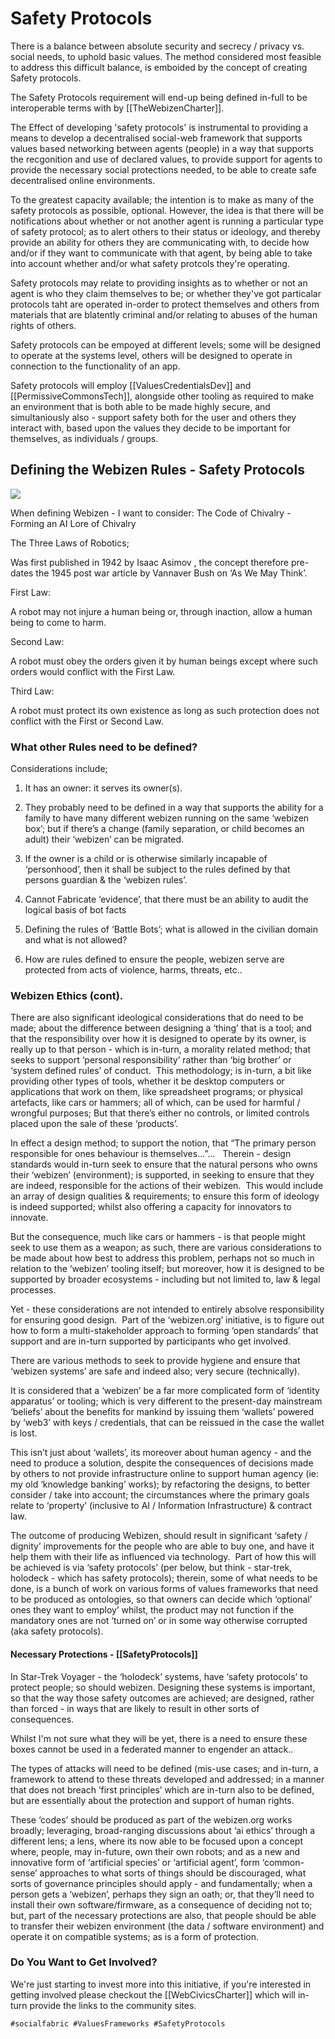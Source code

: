 # Safety Protocols
There is a balance between absolute security and secrecy / privacy vs. social needs, to uphold basic values.  The method considered most feasible to address this difficult balance, is emboided by the concept of creating Safety protocols.

The Safety Protocols requirement will end-up being defined in-full to be interoperable terms with by [[TheWebizenCharter]]. 

The Effect of developing 'safety protocols' is instrumental to providing a means to develop a decentralised social-web framework that supports values based networking between agents (people) in a way that supports the recgonition and use of declared values, to provide support for agents to provide the necessary social protections needed, to be able to create safe decentralised online environments.   

To the greatest capacity available; the intention is to make as many of the safety protocols as possible, optional.  However, the idea is that there will be notifications about whether or not another agent is running a particular type of safety protocol; as to alert others to their status or ideology, and thereby provide an ability for others they are communicating with, to decide how and/or if they want to communicate with that agent, by being able to take into account whether and/or what safety protcols they're operating.   

Safety protocols may relate to providing insights as to whether or not an agent is who they claim themselves to be; or whether they've got particalar protocols taht are operated in-order to protect themselves and others from materials that are blatently criminal and/or relating to abuses of the human rights of others.  

Safety protocols can be empoyed at different levels; some will be designed to operate at the systems level, others will be designed to operate in connection to the functionality of an app.

Safety protocols will employ [[ValuesCredentialsDev]] and [[PermissiveCommonsTech]], alongside other tooling as required to make an environment that is both able to be made highly secure, and simultaniously also - support safety both for the user and others they interact with, based upon the values they decide to be important for themselves, as individuals / groups.   

## Defining the Webizen Rules - Safety Protocols

  
![](https://lh6.googleusercontent.com/74eqMcmtfWK2Sg4ifOXrf6wLmVOrkz27kUNmjxFq-WNDML6dmx8Z7I9Y225QuCaFl6POX-yDiS-w_4yY19ihp9-PmZWoS0q21TJ7ay1R-4dZp3TGDDaEEpCjDpq5FcIWY3h7JKzDQ8pxuyAwlNSJWcoswCV0D8e11QHIMYa1ibMtfkjkhVuW4G06UVtU)

When defining Webizen - I want to consider: The Code of Chivalry - Forming an AI Lore of Chivalry 

The Three Laws of Robotics;

Was first published in 1942 by Isaac Asimov , the concept therefore pre-dates the 1945 post war article by Vannaver Bush on ‘As We May Think’.

First Law: 

A robot may not injure a human being or, through inaction, allow a human being to come to harm.

Second Law: 

A robot must obey the orders given it by human beings except where such orders would conflict with the First Law.

Third Law: 

A robot must protect its own existence as long as such protection does not conflict with the First or Second Law.

### What other Rules need to be defined?  
Considerations include;

1.  It has an owner: it serves its owner(s).

1.  They probably need to be defined in a way that supports the ability for a family to have many different webizen running on the same ‘webizen box’; but if there’s a change (family separation, or child becomes an adult) their ‘webizen’ can be migrated.
    
2.  If the owner is a child or is otherwise similarly incapable of ‘personhood’, then it shall be subject to the rules defined by that persons guardian & the ‘webizen rules’.

3.  Cannot Fabricate ‘evidence’, that there must be an ability to audit the logical basis of bot facts
    
4.  Defining the rules of ‘Battle Bots’; what is allowed in the civilian domain and what is not allowed?  
    
5.  How are rules defined to ensure the people, webizen serve are protected from acts of violence, harms, threats, etc.. 

### Webizen Ethics (cont).

There are also significant ideological considerations that do need to be made; about the difference between designing a ‘thing’ that is a tool; and that the responsibility over how it is designed to operate by its owner, is really up to that person - which is in-turn, a morality related method; that seeks to support ‘personal responsibility’ rather than ‘big brother’ or ‘system defined rules’ of conduct.  This methodology; is in-turn, a bit like providing other types of tools, whether it be desktop computers or applications that work on them, like spreadsheet programs; or physical artefacts, like cars or hammers; all of which, can be used for harmful / wrongful purposes; But that there’s either no controls, or limited controls placed upon the sale of these ‘products’. 

In effect a design method; to support the notion, that “The primary person responsible for ones behaviour is themselves…”...   Therein - design standards would in-turn seek to ensure that the natural persons who owns their ‘webizen’ (environment); is supported, in seeking to ensure that they are indeed, responsible for the actions of their webizen.  This would include an array of design qualities & requirements; to ensure this form of ideology is indeed supported; whilst also offering a capacity for innovators to innovate.

But the consequence, much like cars or hammers - is that people might seek to use them as a weapon; as such, there are various considerations to be made about how best to address this problem, perhaps not so much in relation to the ‘webizen’ tooling itself; but moreover, how it is designed to be supported by broader ecosystems - including but not limited to, law & legal processes.

Yet - these considerations are not intended to entirely absolve responsibility for ensuring good design.  Part of the ‘webizen.org’ initiative, is to figure out how to form a multi-stakeholder approach to forming ‘open standards’ that support and are in-turn supported by participants who get involved.

There are various methods to seek to provide hygiene and ensure that ‘webizen systems’ are safe and indeed also; very secure (technically).  

It is considered that a ‘webizen’ be a far more complicated form of ‘identity apparatus’ or tooling; which is very different to the present-day mainstream ‘beliefs’ about the benefits for mankind by issuing them ‘wallets’ powered by ‘web3’ with keys / credentials, that can be reissued in the case the wallet is lost.  

This isn’t just about ‘wallets’, its moreover about human agency - and the need to produce a solution, despite the consequences of decisions made by others to not provide infrastructure online to support human agency (ie: my old ‘knowledge banking’ works); by refactoring the designs, to better consider / take into account; the circumstances where the primary goals relate to ‘property’ (inclusive to AI / Information Infrastructure) & contract law.  

The outcome of producing Webizen, should result in significant ‘safety / dignity’ improvements for the people who are able to buy one, and have it help them with their life as influenced via technology.  Part of how this will be achieved is via ‘safety protocols’ (per below, but think - star-trek, holodeck - which has safety protocols); therein, some of what needs to be done, is a bunch of work on various forms of values frameworks that need to be produced as ontologies, so that owners can decide which ‘optional’ ones they want to employ’ whilst, the product may not function if the mandatory ones are not ‘turned on’ or in some way otherwise corrupted (aka safety protocols).


#### Necessary Protections - [[SafetyProtocols]]

In Star-Trek Voyager - the ‘holodeck’ systems, have ‘safety protocols’ to protect people; so should webizen. Designing these systems is important, so that the way those safety outcomes are achieved; are designed, rather than forced - in ways that are likely to result in other sorts of consequences. 

Whilst I'm not sure what they will be yet, there is a need to ensure these boxes cannot be used in a federated manner to engender an attack..  

The types of attacks will need to be defined (mis-use cases; and in-turn, a framework to attend to these threats developed and addressed; in a manner that does not breach ‘first principles’ which are in-turn also to be defined, but are essentially about the protection and support of human rights.  

These ‘codes’ should be produced as part of the webizen.org works broadly; leveraging, broad-ranging discussions about ‘ai ethics’ through a different lens; a lens, where its now able to be focused upon a concept where, people, may in-future, own their own robots; and as a new and innovative form of ‘artificial species’ or ‘artificial agent’, form ‘common-sense’ approaches to what sorts of things should be discouraged, what sorts of governance principles should apply - and fundamentally; when a person gets a ‘webizen’, perhaps they sign an oath; or, that they’ll need to install their own software/firmware, as a consequence of deciding not to; but, part of the necessary protections are also, that people should be able to transfer their webizen environment (the data / software environment) and operate it on compatible systems; as is a form of protection.

### Do You Want to Get Involved?

We're just starting to invest more into this initiative, if you're interested in getting involved please checkout the [[WebCivicsCharter]] which will in-turn provide the links to the community sites.


`#socialfabric #ValuesFrameworks #SafetyProtocols`